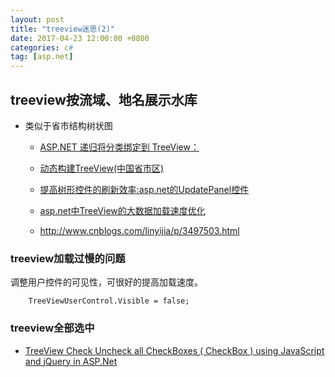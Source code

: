 ```yaml
---
layout: post
title: "treeview迷思(2)"
date: 2017-04-23 12:00:00 +0800 
categories: c#
tag: [asp.net]
---   
```


## treeview按流域、地名展示水库
- 类似于省市结构树状图
    + [ASP.NET 递归将分类绑定到 TreeView：](http://www.cnblogs.com/Ferry/archive/2010/12/14/1905283.html)
    + [动态构建TreeView(中国省市区)](http://blog.csdn.net/yayun0516/article/details/41864201)

    +  [提高树形控件的刷新效率:asp.net的UpdatePanel控件](http://blog.csdn.net/yayun0516/article/details/41865733)
    +  [asp.net中TreeView的大数据加载速度优化](http://blog.csdn.net/j805440805/article/details/51093664)
    +  http://www.cnblogs.com/linyijia/p/3497503.html
    
### treeview加载过慢的问题

调整用户控件的可见性，可很好的提高加载速度。
```
    TreeViewUserControl.Visible = false;
```

### treeview全部选中

- [TreeView Check Uncheck all CheckBoxes ( CheckBox ) using JavaScript and jQuery in ASP.Net](https://www.aspsnippets.com/Articles/TreeView-Check-Uncheck-all-CheckBoxes-CheckBox-using-JavaScript-and-jQuery-in-ASPNet.aspx)
